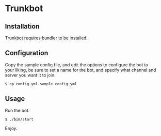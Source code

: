 # Trunkbot

## Installation

Trunkbot requires bundler to be installed.


## Configuration

Copy the sample config file, and edit the options to
configure the bot to your liking, be sure to set a name for the bot,
and specify what channel and server you want it to join.

    $ cp config.yml-sample config.yml

## Usage

Run the bot.

    $ ./bin/start

Enjoy.
